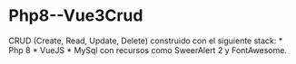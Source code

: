 # Php8--Vue3Crud
CRUD (Create, Read, Update, Delete) construido con el siguiente stack: * Php 8 * VueJS * MySql con recursos como SweerAlert 2 y FontAwesome.
